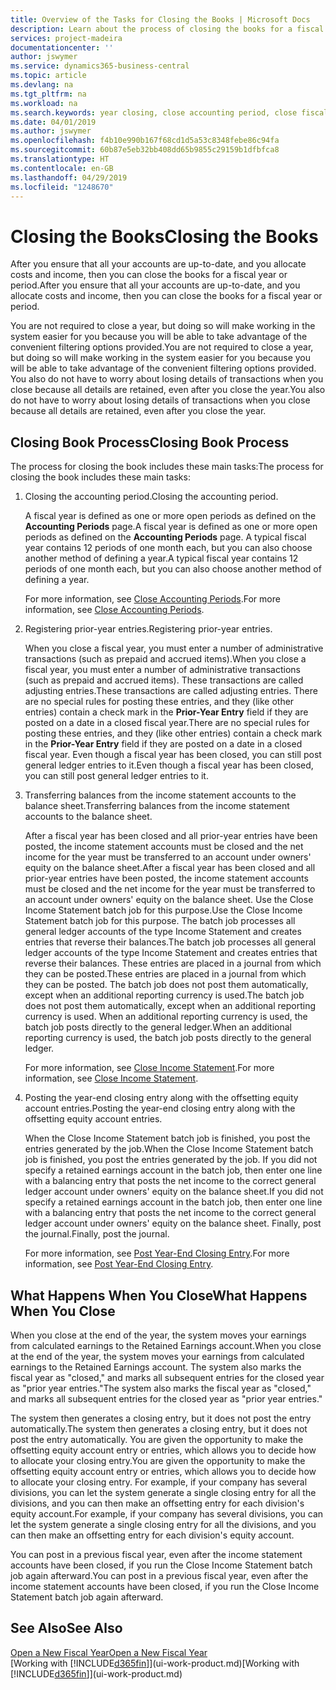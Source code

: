 ```yaml
---
title: Overview of the Tasks for Closing the Books | Microsoft Docs
description: Learn about the process of closing the books for a fiscal year or period, and what happens after you close at the end of a year.
services: project-madeira
documentationcenter: ''
author: jswymer
ms.service: dynamics365-business-central
ms.topic: article
ms.devlang: na
ms.tgt_pltfrm: na
ms.workload: na
ms.search.keywords: year closing, close accounting period, close fiscal year, bank account detailed trial balance
ms.date: 04/01/2019
ms.author: jswymer
ms.openlocfilehash: f4b10e990b167f68cd1d5a53c8348febe86c94fa
ms.sourcegitcommit: 60b87e5eb32bb408dd65b9855c29159b1dfbfca8
ms.translationtype: HT
ms.contentlocale: en-GB
ms.lasthandoff: 04/29/2019
ms.locfileid: "1248670"
---
```

# <a name="closing-the-books"></a><span data-ttu-id="6dda0-103">Closing the Books</span><span class="sxs-lookup"><span data-stu-id="6dda0-103">Closing the Books</span></span>
<span data-ttu-id="6dda0-104">After you ensure that all your accounts are up-to-date, and you allocate costs and income, then you can close the books for a fiscal year or period.</span><span class="sxs-lookup"><span data-stu-id="6dda0-104">After you ensure that all your accounts are up-to-date, and you allocate costs and income, then you can close the books for a fiscal year or period.</span></span>

<span data-ttu-id="6dda0-105">You are not required to close a year, but doing so will make working in the system easier for you because you will be able to take advantage of the convenient filtering options provided.</span><span class="sxs-lookup"><span data-stu-id="6dda0-105">You are not required to close a year, but doing so will make working in the system easier for you because you will be able to take advantage of the convenient filtering options provided.</span></span> <span data-ttu-id="6dda0-106">You also do not have to worry about losing details of transactions when you close because all details are retained, even after you close the year.</span><span class="sxs-lookup"><span data-stu-id="6dda0-106">You also do not have to worry about losing details of transactions when you close because all details are retained, even after you close the year.</span></span>

## <a name="closing-book-process"></a><span data-ttu-id="6dda0-107">Closing Book Process</span><span class="sxs-lookup"><span data-stu-id="6dda0-107">Closing Book Process</span></span>
<span data-ttu-id="6dda0-108">The process for closing the book includes these main tasks:</span><span class="sxs-lookup"><span data-stu-id="6dda0-108">The process for closing the book includes these main tasks:</span></span>

1. <span data-ttu-id="6dda0-109">Closing the accounting period.</span><span class="sxs-lookup"><span data-stu-id="6dda0-109">Closing the accounting period.</span></span>

    <span data-ttu-id="6dda0-110">A fiscal year is defined as one or more open periods as defined on the **Accounting Periods** page.</span><span class="sxs-lookup"><span data-stu-id="6dda0-110">A fiscal year is defined as one or more open periods as defined on the **Accounting Periods** page.</span></span> <span data-ttu-id="6dda0-111">A typical fiscal year contains 12 periods of one month each, but you can also choose another method of defining a year.</span><span class="sxs-lookup"><span data-stu-id="6dda0-111">A typical fiscal year contains 12 periods of one month each, but you can also choose another method of defining a year.</span></span>

    <span data-ttu-id="6dda0-112">For more information, see [Close Accounting Periods](year-close-account-periods.md).</span><span class="sxs-lookup"><span data-stu-id="6dda0-112">For more information, see [Close Accounting Periods](year-close-account-periods.md).</span></span>
2. <span data-ttu-id="6dda0-113">Registering prior-year entries.</span><span class="sxs-lookup"><span data-stu-id="6dda0-113">Registering prior-year entries.</span></span>

    <span data-ttu-id="6dda0-114">When you close a fiscal year, you must enter a number of administrative transactions (such as prepaid and accrued items).</span><span class="sxs-lookup"><span data-stu-id="6dda0-114">When you close a fiscal year, you must enter a number of administrative transactions (such as prepaid and accrued items).</span></span> <span data-ttu-id="6dda0-115">These transactions are called adjusting entries.</span><span class="sxs-lookup"><span data-stu-id="6dda0-115">These transactions are called adjusting entries.</span></span> <span data-ttu-id="6dda0-116">There are no special rules for posting these entries, and they (like other entries) contain a check mark in the **Prior-Year Entry** field if they are posted on a date in a closed fiscal year.</span><span class="sxs-lookup"><span data-stu-id="6dda0-116">There are no special rules for posting these entries, and they (like other entries) contain a check mark in the **Prior-Year Entry** field if they are posted on a date in a closed fiscal year.</span></span> <span data-ttu-id="6dda0-117">Even though a fiscal year has been closed, you can still post general ledger entries to it.</span><span class="sxs-lookup"><span data-stu-id="6dda0-117">Even though a fiscal year has been closed, you can still post general ledger entries to it.</span></span>
3. <span data-ttu-id="6dda0-118">Transferring balances from the income statement accounts to the balance sheet.</span><span class="sxs-lookup"><span data-stu-id="6dda0-118">Transferring balances from the income statement accounts to the balance sheet.</span></span>

    <span data-ttu-id="6dda0-119">After a fiscal year has been closed and all prior-year entries have been posted, the income statement accounts must be closed and the net income for the year must be transferred to an account under owners' equity on the balance sheet.</span><span class="sxs-lookup"><span data-stu-id="6dda0-119">After a fiscal year has been closed and all prior-year entries have been posted, the income statement accounts must be closed and the net income for the year must be transferred to an account under owners' equity on the balance sheet.</span></span> <span data-ttu-id="6dda0-120">Use the Close Income Statement batch job for this purpose.</span><span class="sxs-lookup"><span data-stu-id="6dda0-120">Use the Close Income Statement batch job for this purpose.</span></span> <span data-ttu-id="6dda0-121">The batch job processes all general ledger accounts of the type Income Statement and creates entries that reverse their balances.</span><span class="sxs-lookup"><span data-stu-id="6dda0-121">The batch job processes all general ledger accounts of the type Income Statement and creates entries that reverse their balances.</span></span> <span data-ttu-id="6dda0-122">These entries are placed in a journal from which they can be posted.</span><span class="sxs-lookup"><span data-stu-id="6dda0-122">These entries are placed in a journal from which they can be posted.</span></span> <span data-ttu-id="6dda0-123">The batch job does not post them automatically, except when an additional reporting currency is used.</span><span class="sxs-lookup"><span data-stu-id="6dda0-123">The batch job does not post them automatically, except when an additional reporting currency is used.</span></span> <span data-ttu-id="6dda0-124">When an additional reporting currency is used, the batch job posts directly to the general ledger.</span><span class="sxs-lookup"><span data-stu-id="6dda0-124">When an additional reporting currency is used, the batch job posts directly to the general ledger.</span></span>

    <span data-ttu-id="6dda0-125">For more information, see [Close Income Statement](year-close-income-statement.md).</span><span class="sxs-lookup"><span data-stu-id="6dda0-125">For more information, see [Close Income Statement](year-close-income-statement.md).</span></span>
4. <span data-ttu-id="6dda0-126">Posting the year-end closing entry along with the offsetting equity account entries.</span><span class="sxs-lookup"><span data-stu-id="6dda0-126">Posting the year-end closing entry along with the offsetting equity account entries.</span></span>

    <span data-ttu-id="6dda0-127">When the Close Income Statement batch job is finished, you post the entries generated by the job.</span><span class="sxs-lookup"><span data-stu-id="6dda0-127">When the Close Income Statement batch job is finished, you post the entries generated by the job.</span></span> <span data-ttu-id="6dda0-128">If you did not specify a retained earnings account in the batch job, then enter one line with a balancing entry that posts the net income to the correct general ledger account under owners' equity on the balance sheet.</span><span class="sxs-lookup"><span data-stu-id="6dda0-128">If you did not specify a retained earnings account in the batch job, then enter one line with a balancing entry that posts the net income to the correct general ledger account under owners' equity on the balance sheet.</span></span> <span data-ttu-id="6dda0-129">Finally, post the journal.</span><span class="sxs-lookup"><span data-stu-id="6dda0-129">Finally, post the journal.</span></span>

    <span data-ttu-id="6dda0-130">For more information, see [Post Year-End Closing Entry](year-how-post-year-end-close-entry.md).</span><span class="sxs-lookup"><span data-stu-id="6dda0-130">For more information, see [Post Year-End Closing Entry](year-how-post-year-end-close-entry.md).</span></span>

## <a name="what-happens-when-you-close"></a><span data-ttu-id="6dda0-131">What Happens When You Close</span><span class="sxs-lookup"><span data-stu-id="6dda0-131">What Happens When You Close</span></span>
<span data-ttu-id="6dda0-132">When you close at the end of the year, the system moves your earnings from calculated earnings to the Retained Earnings account.</span><span class="sxs-lookup"><span data-stu-id="6dda0-132">When you close at the end of the year, the system moves your earnings from calculated earnings to the Retained Earnings account.</span></span> <span data-ttu-id="6dda0-133">The system also marks the fiscal year as "closed," and marks all subsequent entries for the closed year as "prior year entries."</span><span class="sxs-lookup"><span data-stu-id="6dda0-133">The system also marks the fiscal year as "closed," and marks all subsequent entries for the closed year as "prior year entries."</span></span>

<span data-ttu-id="6dda0-134">The system then generates a closing entry, but it does not post the entry automatically.</span><span class="sxs-lookup"><span data-stu-id="6dda0-134">The system then generates a closing entry, but it does not post the entry automatically.</span></span> <span data-ttu-id="6dda0-135">You are given the opportunity to make the offsetting equity account entry or entries, which allows you to decide how to allocate your closing entry.</span><span class="sxs-lookup"><span data-stu-id="6dda0-135">You are given the opportunity to make the offsetting equity account entry or entries, which allows you to decide how to allocate your closing entry.</span></span> <span data-ttu-id="6dda0-136">For example, if your company has several divisions, you can let the system generate a single closing entry for all the divisions, and you can then make an offsetting entry for each division's equity account.</span><span class="sxs-lookup"><span data-stu-id="6dda0-136">For example, if your company has several divisions, you can let the system generate a single closing entry for all the divisions, and you can then make an offsetting entry for each division's equity account.</span></span>

<span data-ttu-id="6dda0-137">You can post in a previous fiscal year, even after the income statement accounts have been closed, if you run the Close Income Statement batch job again afterward.</span><span class="sxs-lookup"><span data-stu-id="6dda0-137">You can post in a previous fiscal year, even after the income statement accounts have been closed, if you run the Close Income Statement batch job again afterward.</span></span>

## <a name="see-also"></a><span data-ttu-id="6dda0-138">See Also</span><span class="sxs-lookup"><span data-stu-id="6dda0-138">See Also</span></span>
[<span data-ttu-id="6dda0-139">Open a New Fiscal Year</span><span class="sxs-lookup"><span data-stu-id="6dda0-139">Open a New Fiscal Year</span></span>](finance-how-open-new-fiscal-year.md)  
<span data-ttu-id="6dda0-140">[Working with [!INCLUDE[d365fin](includes/d365fin_md.md)]](ui-work-product.md)</span><span class="sxs-lookup"><span data-stu-id="6dda0-140">[Working with [!INCLUDE[d365fin](includes/d365fin_md.md)]](ui-work-product.md)</span></span>
